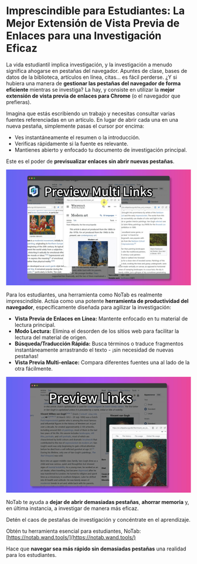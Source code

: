# Imprescindible para Estudiantes: La Mejor Extensión de Vista Previa de Enlaces para una Investigación Eficaz

La vida estudiantil implica investigación, y la investigación a menudo significa ahogarse en pestañas del navegador. Apuntes de clase, bases de datos de la biblioteca, artículos en línea, citas... es fácil perderse. ¿Y si hubiera una manera de **gestionar las pestañas del navegador de forma eficiente** mientras se investiga? La hay, y consiste en utilizar la **mejor extensión de vista previa de enlaces para Chrome** (o el navegador que prefieras).

Imagina que estás escribiendo un trabajo y necesitas consultar varias fuentes referenciadas en un artículo. En lugar de abrir cada una en una nueva pestaña, simplemente pasas el cursor por encima:
*   Ves instantáneamente el resumen o la introducción.
*   Verificas rápidamente si la fuente es relevante.
*   Mantienes abierto y enfocado tu documento de investigación principal.

Este es el poder de **previsualizar enlaces sin abrir nuevas pestañas**.

![Estudiante investigando con vista previa de enlaces](../images/notab1.png)

Para los estudiantes, una herramienta como NoTab es realmente imprescindible. Actúa como una potente **herramienta de productividad del navegador**, específicamente diseñada para agilizar la investigación:
*   **Vista Previa de Enlaces en Línea:** Mantente enfocado en tu material de lectura principal.
*   **Modo Lectura:** Elimina el desorden de los sitios web para facilitar la lectura del material de origen.
*   **Búsqueda/Traducción Rápida:** Busca términos o traduce fragmentos instantáneamente arrastrando el texto - ¡sin necesidad de nuevas pestañas!
*   **Vista Previa Multi-enlace:** Compara diferentes fuentes una al lado de la otra fácilmente.

![Modo lector NoTab para investigación](../images/notab2.png)

NoTab te ayuda a **dejar de abrir demasiadas pestañas**, **ahorrar memoria** y, en última instancia, a investigar de manera más eficaz.

Detén el caos de pestañas de investigación y concéntrate en el aprendizaje.

Obtén tu herramienta esencial para estudiantes, NoTab: [https://notab.wand.tools/](https://notab.wand.tools/)

Hace que **navegar sea más rápido sin demasiadas pestañas** una realidad para los estudiantes.
